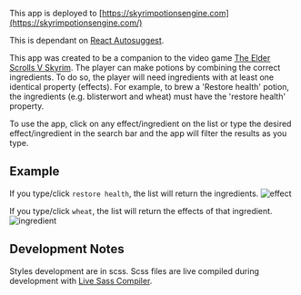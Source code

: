 This app is deployed to [https://skyrimpotionsengine.com](https://skyrimpotionsengine.com/)

This is dependant on [React Autosuggest](https://github.com/moroshko/react-autosuggest).

This app was created to be a companion to the video game [The Elder Scrolls V Skyrim](https://elderscrolls.bethesda.net/en/skyrim). The player can make potions by combining the correct ingredients. To do so, the player will need ingredients with at least one identical property (effects). For example, to brew a 'Restore health' potion, the ingredients (e.g. blisterwort and wheat) must have the 'restore health' property.

To use the app, click on any effect/ingredient on the list or type the desired effect/ingredient in the search bar and the app will filter the results as you type.

## Example

If you type/click `restore health`, the list will return the ingredients.
![effect](https://res.cloudinary.com/dwfzniyyh/image/upload/v1575086814/skyrim%20potions%20engine/effect.png)

If you type/click `wheat`, the list will return the effects of that ingredient.
![ingredient](https://res.cloudinary.com/dwfzniyyh/image/upload/v1575086807/skyrim%20potions%20engine/ingredient.png)

## Development Notes

Styles development are in scss. Scss files are live compiled during development with [Live Sass Compiler](https://marketplace.visualstudio.com/items?itemName=ritwickdey.live-sass).
